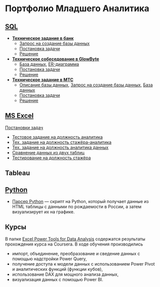 # Портфолио Младшего Аналитика

## [SQL](https://github.com/totydie/junior-analyst-portfolio/tree/main/sql)
- [**Техническое задание в банк**](https://github.com/totydie/junior-analyst-portfolio/tree/main/sql/bank)
  - [Запрос на создание базы данных](https://github.com/totydie/junior-analyst-portfolio/blob/main/sql/bank/make_database.sql)
  - [Постановка задачи](https://github.com/totydie/junior-analyst-portfolio/blob/main/sql/bank/description.md)
  - [Решение](https://github.com/totydie/junior-analyst-portfolio/blob/main/sql/bank/queries.sql)
- [**Техническое собеседование в GlowByte**](https://github.com/totydie/junior-analyst-portfolio/tree/main/sql/glowbyte)
  - [База данных](https://github.com/totydie/junior-analyst-portfolio/blob/main/sql/glowbyte/medicines.db), 
[ER-диаграмма](https://github.com/totydie/junior-analyst-portfolio/blob/main/sql/glowbyte/medicines_erd.png)
  - [Постановка задачи](https://github.com/totydie/junior-analyst-portfolio/blob/main/sql/glowbyte/tasks.md)
  - [Решение](https://github.com/totydie/junior-analyst-portfolio/blob/main/sql/glowbyte/queries.sql)
- [**Техническое задание в МТС**](https://github.com/totydie/junior-analyst-portfolio/tree/main/sql/mts)
  - [Описание базы данных](https://github.com/totydie/junior-analyst-portfolio/blob/main/sql/mts/description_db.md),
[Запрос на создание базы данных](https://github.com/totydie/junior-analyst-portfolio/blob/main/sql/mts/prd_sbx_general.sql),
[База данных](https://github.com/totydie/junior-analyst-portfolio/blob/main/sql/mts/prd_sbx_general.db)
  - [Постановка задачи](https://github.com/totydie/junior-analyst-portfolio/blob/main/sql/mts/task_description.md)
  - [Решение](https://github.com/totydie/junior-analyst-portfolio/blob/main/sql/mts/queries.sql)



## [MS Excel](https://github.com/totydie/junior-analyst-portfolio/tree/main/excel)
[Постановки задач](https://github.com/totydie/junior-analyst-portfolio/blob/main/excel/excel_notes.md)
- [Тестовое задание на должность аналитика](https://github.com/totydie/junior-analyst-portfolio/blob/main/excel/test_excel.xlsx)
- [Тех. задание на должность стажёра-аналитика](https://github.com/totydie/junior-analyst-portfolio/blob/main/excel/intern_analyst_tt.xlsx)
- [Тех. задание на должность аналитика данных](https://github.com/totydie/junior-analyst-portfolio/blob/main/excel/da_analyst_tt.xlsm)
- [Сравнение данных из двух таблиц](https://github.com/totydie/junior-analyst-portfolio/blob/main/excel/compare_tables.xlsx)
- [Тестирование на должность стажёра](https://github.com/totydie/junior-analyst-portfolio/blob/main/excel/testing.xls)



## Tableau



## [Python](https://github.com/totydie/junior-analyst-portfolio/tree/main/python)
- [Парсер Python](https://github.com/totydie/junior-analyst-portfolio/tree/main/python/parser_python) —
скрипт на Python, который получает данные из HTML таблицы с данными по рождаемости в России,
а затем визуализирует их на графике.


## Курсы
В папке [Excel Power Tools for Data Analysis](https://github.com/totydie/junior-analyst-portfolio/tree/main/Excel%20Power%20Tools%20for%20Data%20Analysis)
содержатся результаты прохождения курса на Coursera. В ходе обучения производились
  - импорт, объединение, преобразование и сведение данных с помощью надстройки Power Query,
  - получение доступа к модели данных с использованием Power Pivot и аналитических функций (функции кубов),
  - использование DAX для мощного анализа данных,
  - визуализация данных с помощью Power BI.

